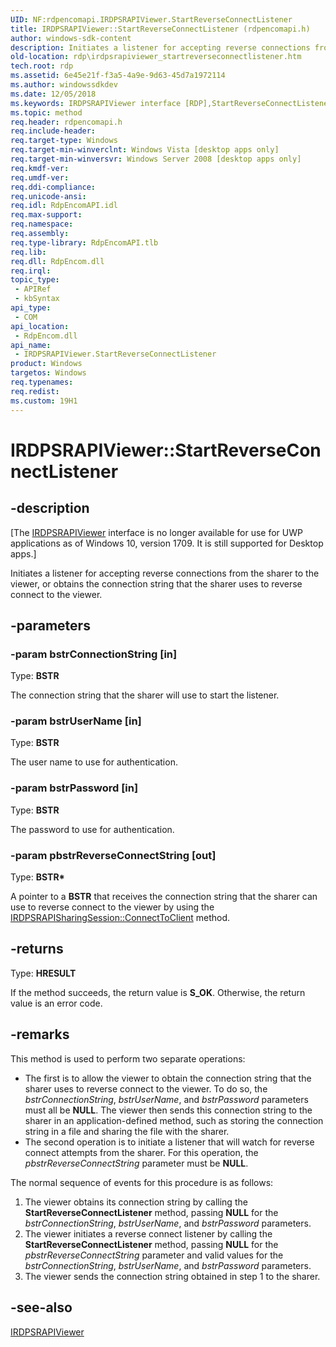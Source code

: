 ```yaml
---
UID: NF:rdpencomapi.IRDPSRAPIViewer.StartReverseConnectListener
title: IRDPSRAPIViewer::StartReverseConnectListener (rdpencomapi.h)
author: windows-sdk-content
description: Initiates a listener for accepting reverse connections from the sharer to the viewer, or obtains the connection string that the sharer uses to reverse connect to the viewer.
old-location: rdp\irdpsrapiviewer_startreverseconnectlistener.htm
tech.root: rdp
ms.assetid: 6e45e21f-f3a5-4a9e-9d63-45d7a1972114
ms.author: windowssdkdev
ms.date: 12/05/2018
ms.keywords: IRDPSRAPIViewer interface [RDP],StartReverseConnectListener method, IRDPSRAPIViewer.StartReverseConnectListener, IRDPSRAPIViewer::StartReverseConnectListener, StartReverseConnectListener, StartReverseConnectListener method [RDP], StartReverseConnectListener method [RDP],IRDPSRAPIViewer interface, rdp.irdpsrapiviewer_startreverseconnectlistener, rdpencomapi/IRDPSRAPIViewer::StartReverseConnectListener
ms.topic: method
req.header: rdpencomapi.h
req.include-header: 
req.target-type: Windows
req.target-min-winverclnt: Windows Vista [desktop apps only]
req.target-min-winversvr: Windows Server 2008 [desktop apps only]
req.kmdf-ver: 
req.umdf-ver: 
req.ddi-compliance: 
req.unicode-ansi: 
req.idl: RdpEncomAPI.idl
req.max-support: 
req.namespace: 
req.assembly: 
req.type-library: RdpEncomAPI.tlb
req.lib: 
req.dll: RdpEncom.dll
req.irql: 
topic_type:
 - APIRef
 - kbSyntax
api_type:
 - COM
api_location:
 - RdpEncom.dll
api_name:
 - IRDPSRAPIViewer.StartReverseConnectListener
product: Windows
targetos: Windows
req.typenames: 
req.redist: 
ms.custom: 19H1
---
```


# IRDPSRAPIViewer::StartReverseConnectListener


## -description


<p class="CCE_Message">[The <a href="https://docs.microsoft.com/windows/desktop/api/rdpencomapi/nn-rdpencomapi-irdpsrapiviewer">IRDPSRAPIViewer</a> interface is no longer available for use for UWP applications as of Windows 10, version 1709. It is still supported for Desktop apps.]

Initiates a listener for accepting reverse connections from the sharer to the viewer, or obtains the connection string that the sharer uses to reverse connect to the viewer.


## -parameters




### -param bstrConnectionString [in]

Type: <b>BSTR</b>

The connection string that the sharer will use to start the listener.


### -param bstrUserName [in]

Type: <b>BSTR</b>

The user name to use for authentication.


### -param bstrPassword [in]

Type: <b>BSTR</b>

The password to use for authentication.


### -param pbstrReverseConnectString [out]

Type: <b>BSTR*</b>

A pointer to a <b>BSTR</b> that receives the connection string that the sharer can use to reverse connect to the viewer by using the <a href="https://docs.microsoft.com/windows/desktop/api/rdpencomapi/nf-rdpencomapi-irdpsrapisharingsession-connecttoclient">IRDPSRAPISharingSession::ConnectToClient</a> method.


## -returns



Type: <b>HRESULT</b>

If the method succeeds, the return value is <b>S_OK</b>. Otherwise, the return value is an error code.




## -remarks



This method is used to perform two separate operations:

<ul>
<li>The first is to allow the viewer to obtain the connection string that the sharer uses to reverse connect to the viewer. To do so, the <i>bstrConnectionString</i>, <i>bstrUserName</i>, and <i>bstrPassword</i> parameters must all be <b>NULL</b>. The viewer then sends this connection string to the sharer in an application-defined method, such as storing the connection string in a file and sharing the file with the sharer.</li>
<li>The second operation is to initiate a listener that will watch for reverse connect attempts from the sharer. For this operation, the <i>pbstrReverseConnectString</i> parameter must be <b>NULL</b>.</li>
</ul>
The normal sequence of events for this procedure is as follows:

<ol>
<li>The viewer obtains its connection string by calling the <b>StartReverseConnectListener</b> method, passing <b>NULL</b> for the <i>bstrConnectionString</i>, <i>bstrUserName</i>, and <i>bstrPassword</i> parameters.</li>
<li>The viewer initiates a reverse connect listener by calling the <b>StartReverseConnectListener</b> method, passing <b>NULL</b> for the <i>pbstrReverseConnectString</i> parameter and valid values for the <i>bstrConnectionString</i>, <i>bstrUserName</i>, and <i>bstrPassword</i> parameters.</li>
<li>The viewer sends the connection string obtained in step 1 to the sharer.</li>
</ol>



## -see-also




<a href="https://docs.microsoft.com/windows/desktop/api/rdpencomapi/nn-rdpencomapi-irdpsrapiviewer">IRDPSRAPIViewer</a>
 

 

